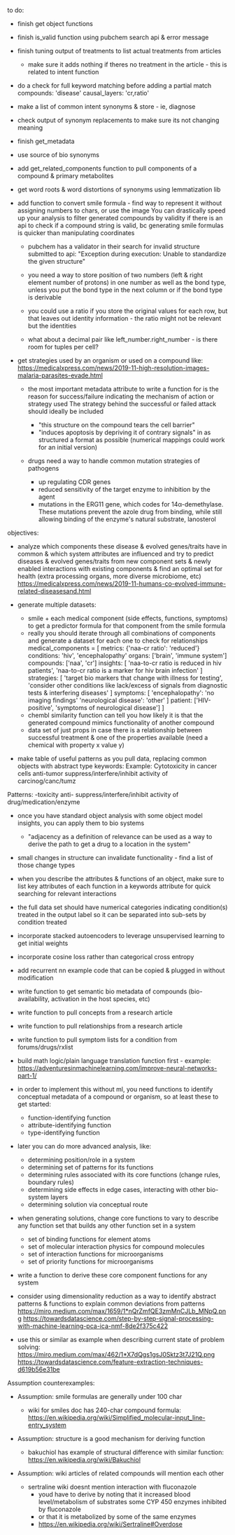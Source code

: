 to do:

- finish get object functions

- finish is_valid function using pubchem search api & error message

- finish tuning output of treatments to list actual treatments from articles
  - make sure it adds nothing if theres no treatment in the article - this is related to intent function

- do a check for full keyword matching before adding a partial match
  compounds: 'disease'
  causal_layers: 'cr,ratio' 

- make a list of common intent synonyms & store - ie, diagnose

- check output of synonym replacements to make sure its not changing meaning

- finish get_metadata

- use source of bio synonyms

- add get_related_components function to pull components of a compound & primary metabolites

- get word roots & word distortions of synonyms using lemmatization lib

- add function to convert smile formula - find way to represent it without assigning numbers to chars, or use the image
  You can drastically speed up your analysis to filter generated compounds by validity if there is an api to check if a compound string is valid, bc generating smile formulas is quicker than manipulating coordinates
  - pubchem has a validator in their search for invalid structure submitted to api: "Exception during execution: Unable to standardize the given structure"

  - you need a way to store position of two numbers (left & right element number of protons) in one number as well as the bond type, unless you put the bond type in the next column or if the bond type is derivable
  - you could use a ratio if you store the original values for each row, but that leaves out identity information - the ratio might not be relevant but the identities
  - what about a decimal pair like left_number.right_number - is there room for tuples per cell?

- get strategies used by an organism or used on a compound like: 
  https://medicalxpress.com/news/2019-11-high-resolution-images-malaria-parasites-evade.html

  - the most important metadata attribute to write a function for is the reason for success/failure indicating the mechanism of action or strategy used
    The strategy behind the successful or failed attack should ideally be included
      - "this structure on the compound tears the cell barrier"
      - "induces apoptosis by depriving it of contrary signals"
    in as structured a format as possible (numerical mappings could work for an initial version)

  - drugs need a way to handle common mutation strategies of pathogens
    - up regulating CDR genes
    - reduced sensitivity of the target enzyme to inhibition by the agent
    - mutations in the ERG11 gene, which codes for 14α-demethylase. These mutations prevent the azole drug from binding, while still allowing binding of the enzyme's natural substrate, lanosterol


objectives:

- analyze which components these disease & evolved genes/traits have in common & which system attributes are influenced
  and try to predict diseases & evolved genes/traits from new component sets & newly enabled interactions with existing components
  & find an optimal set for health (extra processing organs, more diverse microbiome, etc)
  https://medicalxpress.com/news/2019-11-humans-co-evolved-immune-related-diseasesand.html

- generate multiple datasets:
  - smile + each medical component (side effects, functions, symptoms) to get a predictor formula for that component from the smile formula
  - really you should iterate through all combinations of components and generate a dataset for each one to check for relationships
  medical_components = [
    metrics: {'naa-cr ratio': 'reduced'}
            conditions: 'hiv', 'encephalopathy'
            organs: ['brain', 'immune system']
            compounds: ['naa', 'cr']
            insights: [
                'naa-to-cr ratio is reduced in hiv patients', 
                'naa-to-cr ratio is a marker for hiv brain infection'
            ]
            strategies: [
                'target bio markers that change with illness for testing',
                'consider other conditions like lack/excess of signals from diagnostic tests & interfering diseases'
            ]
            symptoms: [
                'encephalopathy': 'no imaging findings'
                'neurological disease': 'other'
            ]
            patient: ['HIV-positive', 'symptoms of neurological disease']
  ]
  - chembl similarity function can tell you how likely it is that the generated compound mimics functionality of another compound
  - data set of just props in case there is a relationship between successful treatment & one of the properties available (need a chemical with property x value y)

-  make table of useful patterns as you pull data, replacing common objects with abstract type keywords:
  Example:
    Cytotoxicity in cancer cells
    anti-tumor
    suppress/interfere/inhibit activity of carcinog/canc/tumz

  Patterns:
    <component object>-toxicity
    anti-<component object of illness>
    suppress/interfere/inhibit activity of drug/medication/enzyme

- once you have standard object analysis with some object model insights, you can apply them to bio systems
  - "adjacency as a definition of relevance can be used as a way to derive the path to get a drug to a location in the system"

- small changes in structure can invalidate functionality - find a list of those change types

- when you describe the attributes & functions of an object, make sure to list key attributes of each function in a keywords attribute for quick searching for relevant interactions

- the full data set should have numerical categories indicating condition(s) treated in the output label so it can be separated into sub-sets by condition treated

- incorporate stacked autoencoders to leverage unsupervised learning to get initial weights

- incorporate cosine loss rather than categorical cross entropy

- add recurrent nn example code that can be copied & plugged in without modification

- write function to get semantic bio metadata of compounds (bio-availability, activation in the host species, etc)

- write function to pull concepts from a research article 

- write function to pull relationships from a research article

- write function to pull symptom lists for a condition from forums/drugs/rxlist

- build math logic/plain language translation function first - example: https://adventuresinmachinelearning.com/improve-neural-networks-part-1/

- in order to implement this without ml, you need functions to identify conceptual metadata of a compound or organism, so at least these to get started:
  - function-identifying function 
  - attribute-identifying function 
  - type-identifying function

- later you can do more advanced analysis, like:
  - determining position/role in a system 
  - determining set of patterns for its functions 
  - determining rules associated with its core functions (change rules, boundary rules)
  - determining side effects in edge cases, interacting with other bio-system layers
  - determining solution via conceptual route

- when generating solutions, change core functions to vary to describe any function set that builds any other function set in a system
  - set of binding functions for element atoms
  - set of molecular interaction physics for compound molecules
  - set of interaction functions for microorganisms
  - set of priority functions for microorganisms

- write a function to derive these core component functions for any system

- consider using dimensionality reduction as a way to identify abstract patterns & functions to explain common deviations from patterns
  https://miro.medium.com/max/1659/1*nQrZmfQE3zmMnCJLb_MNpQ.png
  https://towardsdatascience.com/step-by-step-signal-processing-with-machine-learning-pca-ica-nmf-8de2f375c422

- use this or similar as example when describing current state of problem solving: 
  https://miro.medium.com/max/462/1*X7dQgs1gsJ0Sktz3t7J21Q.png
  https://towardsdatascience.com/feature-extraction-techniques-d619b56e31be

Assumption counterexamples:

- Assumption: smile formulas are generally under 100 char
  - wiki for smiles doc has 240-char compound formula: https://en.wikipedia.org/wiki/Simplified_molecular-input_line-entry_system

- Assumption: structure is a good mechanism for deriving function
  - bakuchiol has example of structural difference with similar function:
  https://en.wikipedia.org/wiki/Bakuchiol

- Assumption: wiki articles of related compounds will mention each other
  - sertraline wiki doesnt mention interaction with fluconazole 
    - youd have to derive by noting that it increased blood level/metabolism of substrates some CYP 450 enzymes inhibited by fluconazole
    - or that it is metabolized by some of the same enzymes
    - https://en.wikipedia.org/wiki/Sertraline#Overdose
